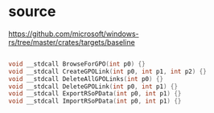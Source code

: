 # source

<https://github.com/microsoft/windows-rs/tree/master/crates/targets/baseline>

```c

void __stdcall BrowseForGPO(int p0) {}
void __stdcall CreateGPOLink(int p0, int p1, int p2) {}
void __stdcall DeleteAllGPOLinks(int p0) {}
void __stdcall DeleteGPOLink(int p0, int p1) {}
void __stdcall ExportRSoPData(int p0, int p1) {}
void __stdcall ImportRSoPData(int p0, int p1) {}

```
